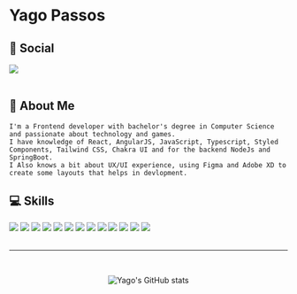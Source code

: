 
# Yago Passos 

## 📱 Social
<div>
    <a href="https://www.linkedin.com/in/yago-passos-1b677413a/"> <img src="https://img.shields.io/badge/LinkedIn-0077B5?style=for-the-badge&logo=linkedin&logoColor=white"></a>
</div>

<br>

## 📄 About Me
    I'm a Frontend developer with bachelor's degree in Computer Science and passionate about technology and games.
    I have knowledge of React, AngularJS, JavaScript, Typescript, Styled Components, Tailwind CSS, Chakra UI and for the backend NodeJs and SpringBoot.
    I Also knows a bit about UX/UI experience, using Figma and Adobe XD to create some layouts that helps in devlopment.


## 💻 Skills

<div>
        <img src="https://img.shields.io/badge/JavaScript-323330?style=for-the-badge&logo=javascript&logoColor=F7DF1E">
        <img src="https://img.shields.io/badge/TypeScript-007ACC?style=for-the-badge&logo=typescript&logoColor=white">
        <img src="https://img.shields.io/badge/React-20232A?style=for-the-badge&logo=react&logoColor=61DAFB">
        <img src="https://img.shields.io/badge/Angular-DD0031?style=for-the-badge&logo=angular&logoColor=white">
        <img src="https://img.shields.io/badge/Tailwind_CSS-38B2AC?style=for-the-badge&logo=tailwind-css&logoColor=white">
        <img src="https://img.shields.io/badge/HTML5-E34F26?style=for-the-badge&logo=html5&logoColor=white">
        <img src="https://img.shields.io/badge/CSS3-1572B6?style=for-the-badge&logo=css3&logoColor=white">
        <img src="https://img.shields.io/badge/Node.js-43853D?style=for-the-badge&logo=node.js&logoColor=white">
        <img src="https://img.shields.io/badge/styled--components-DB7093?style=for-the-badge&logo=styled-components&logoColor=white">
        <img src="https://img.shields.io/badge/Spring-6DB33F?style=for-the-badge&logo=spring&logoColor=white">
        <img src="https://img.shields.io/badge/Figma-F24E1E?style=for-the-badge&logo=figma&logoColor=white">
        <img src="https://img.shields.io/badge/GIT-E44C30?style=for-the-badge&logo=git&logoColor=white">
        <img src="https://img.shields.io/badge/Visual_Studio_Code-0078D4?style=for-the-badge&logo=visual%20studio%20code&logoColor=white">
</div>

<br>

----------

<br>

<div style= "display: flex;  justify-content: center" >

![Yago's GitHub stats](https://github-readme-stats.vercel.app/api?username=YagoPassos&show_icons=true&theme=dracula)


</div>

